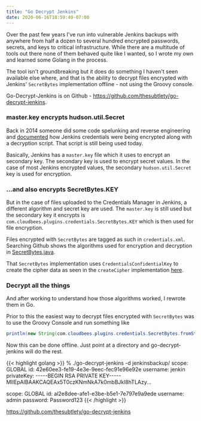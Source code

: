```yaml
---
title: "Go Decrypt Jenkins"
date: 2020-06-16T18:59:49-07:00
---
```


Over the past few years I've run into vulnerable Jenkins backups with anywhere from half a dozen to several hundred encrypted passwords, secrets, and keys to critical infrastructure. While there are a multitude of tools out there none of them behaved quite like I wanted, so I wrote my own and learned some Golang in the process.

The tool isn't groundbreaking but it does do something I haven't seen available else where, and that is the ability to decrypt files encrypted with Jenkins'  `SecretBytes` implementation offline - not using the Groovy console. 

Go-Decrypt-Jenkins is on Github - https://github.com/thesubtlety/go-decrypt-jenkins.

### master.key encrypts hudson.util.Secret
Back in 2014 someone did some code spelunking and reverse engineering and [documented](https://web.archive.org/web/20190916195518/http://xn--thibaud-dya.fr/jenkins_credentials.html) how Jenkins credentials were being encrypted along with a decryption script. That script is still being used today. 

Basically, Jenkins has a `master.key` file which it uses to encrypt an secondary key. The secondary key is used to encrypt secret values. In the case of most Jenkins encrypted values, the secondary `hudson.util.Secret` key is used for encryption.

### ...and also encrypts SecretBytes.KEY
But in the case of files uploaded to the Credentials Manager in Jenkins, a different algorithm and secret key are used. The `master.key` is still used but the secondary key it encrypts is `com.cloudbees.plugins.credentials.SecretBytes.KEY` which is then used for file encryption.

Files encrypted with `SecretBytes` are tagged as such in `credentials.xml`. Searching Github shows the algorithms used for encryption and decryption in [SecretBytes.java](https://github.com/jenkinsci/credentials-plugin/blob/master/src/main/java/com/cloudbees/plugins/credentials/SecretBytes.java#L95-L121).

That `SecretBytes` implementation uses `CredentialsConfidentialKey` to create the cipher data as seen in the `createCipher` implementation [here](https://github.com/jenkinsci/credentials-plugin/blob/master/src/main/java/com/cloudbees/plugins/credentials/CredentialsConfidentialKey.java#L150). 

### Decrypt all the things
And after working to understand how those algorithms worked, I rewrote them in Go.

Prior to this the easiest way to decrypt files encrypted with `SecretBytes` was to use the Groovy Console and run something like 

```java
println(new String(com.cloudbees.plugins.credentials.SecretBytes.fromString("{....}").getPlainData(), "ASCII"))
``` 

Now this can be done offline. Just point at a directory and go-decrypt-jenkins will do the rest.

{{< highlight golang >}}
% ./go-decrypt-jenkins -d jenkinsbackup/
scope: GLOBAL
id: 42e60ee3-fe19-4e3e-9eec-fec91e96e92e
username: jenkin
privateKey: -----BEGIN RSA PRIVATE KEY-----
MIIEpAIBAAKCAQEAx5T0czKNmNkA7k0mbBJkl8hTLAzy...

scope: GLOBAL
id: al2e8dee-afe1-e3be-b5e1-7e797e9a9ede
username: admin
password: Password123
{{< /highlight >}}

https://github.com/thesubtlety/go-decrypt-jenkins